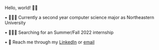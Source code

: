 Hello, world! 👋🏽

• 👩🏽‍🎓 Currently a second year computer science major as Northeastern University

• 👩🏽‍💻 Searching for an Summer/Fall 2022 internship

• 📨  Reach me through my [LinkedIn](https://www.linkedin.com/in/emaan-shah-3b9177220/) or [email](mailto:shah.em@northeastern.edu)
